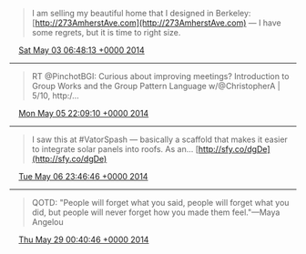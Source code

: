 > I am selling my beautiful home that I designed in Berkeley: [http://273AmherstAve.com](http://273AmherstAve.com) — I have some regrets, but it is time to right size.

<img src="../../media/tweet.ico" width="12" /> [Sat May 03 06:48:13 +0000 2014](https://twitter.com/ChristopherA/status/462483752803778560)

----

> RT @PinchotBGI: Curious about improving meetings? Introduction to Group Works and the Group Pattern Language w/@ChristopherA | 5/10, http:/…

<img src="../../media/tweet.ico" width="12" /> [Mon May 05 22:09:10 +0000 2014](https://twitter.com/ChristopherA/status/463440293153755136)

----

> I saw this at #VatorSpash — basically a scaffold that makes it easier to integrate solar panels into roofs. As an... [http://sfy.co/dgDe](http://sfy.co/dgDe)

<img src="../../media/tweet.ico" width="12" /> [Tue May 06 23:46:46 +0000 2014](https://twitter.com/ChristopherA/status/463827242267582465)

----

> QOTD: "People will forget what you said, people will forget what you did, but people will never forget how you made them feel."—Maya Angelou

<img src="../../media/tweet.ico" width="12" /> [Thu May 29 00:40:46 +0000 2014](https://twitter.com/ChristopherA/status/471813361970081792)